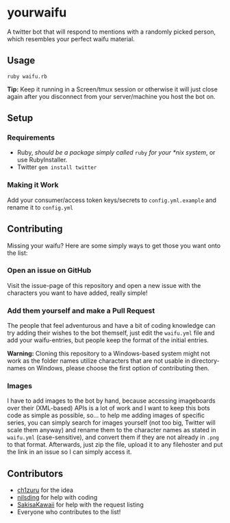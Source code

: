 # yourwaifu

A twitter bot that will respond to mentions with a randomly picked person, which resembles your perfect waifu material.

## Usage

`ruby waifu.rb`

**Tip:** Keep it running in a Screen/tmux session or otherwise it will just close again after you disconnect from your server/machine you host the bot on.

## Setup

### Requirements

* Ruby, *should be a package simply called* `ruby` *for your \*nix system*, or use RubyInstaller.
* Twitter `gem install twitter`

### Making it Work

Add your consumer/access token keys/secrets to `config.yml.example` and rename it to `config.yml`

## Contributing

Missing your waifu? Here are some simply ways to get those you want onto the list:

### Open an issue on GitHub

Visit the issue-page of this repository and open a new issue with the characters you want to have added, really simple!

### Add them yourself and make a Pull Request

The people that feel adventurous and have a bit of coding knowledge can try adding their wishes to the bot themself, just edit the `waifu.yml` file and add your waifu-entries, but people keep the format of the initial entries.

**Warning:** Cloning this repository to a Windows-based system might not work as the folder names utilize characters that are not usable in directory-names on Windows, please choose the first option of contributing then.

### Images

I have to add images to the bot by hand, because accessing imageboards over their (XML-based) APIs is a lot of work and I want to keep this bots code as simple as possible, so...
to help me adding images of specific series, you can simply search for images yourself (not too big, Twitter will scale them anyway) and rename them to the character names as stated in `waifu.yml` (case-sensitive), and convert them if they are not already in `.png` to that format. 
Afterwards, just zip the file, upload it to any filehoster and put the link in an issue so I can simply access it.

## Contributors

* [ch1zuru](https://github.com/ch1zuru) for the idea
* [nilsding](http://github.com/nilsding) for help with coding
* [SakisaKawaii](http://twitter.com/SakisaKawaii) for help with the request listing
* Everyone who contributes to the list!
